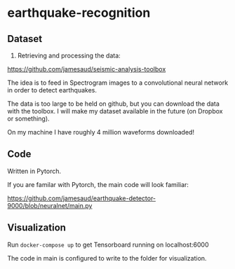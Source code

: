 # earthquake-recognition


## Dataset

1. Retrieving and processing the data:

https://github.com/jamesaud/seismic-analysis-toolbox

The idea is to feed in Spectrogram images to a convolutional neural network in order to detect earthquakes.

The data is too large to be held on github, but you can download the data with the toolbox. I will make my dataset available in the future (on Dropbox or something).

On my machine I have roughly 4 million waveforms downloaded!

## Code

Written in Pytorch.

If you are familar with Pytorch, the main code will look familiar:

https://github.com/jamesaud/earthquake-detector-9000/blob/neuralnet/main.py


## Visualization

Run `docker-compose up` to get Tensorboard running on localhost:6000

The code in main is configured to write to the folder for visualization.
